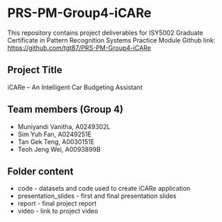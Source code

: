 # PRS-PM-Group4-iCARe
This repository contains project deliverables for ISY5002 Graduate Certificate in Pattern Recognition Systems Practice Module
Github link: https://github.com/tgt87/PRS-PM-Group4-iCARe

## Project Title
iCARe – An Intelligent Car Budgeting Assistant 

## Team members (Group 4)
* Muniyandi Vanitha, A0249302L
* Sim Yuh Fan, A0249251E
* Tan Gek Teng, A0030151E
* Teoh Jeng Wei, A0093899B

## Folder content
* code - datasets and code used to create iCARe application
* presentation_slides - first and final presentation slides
* report - final project report
* video - link to project video
